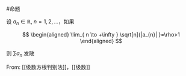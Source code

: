 #命题 

设 $a_{n}\in \mathbb{R},\;n=1,2,\dots$，如果

$$
\begin{aligned}
\lim_{ n \to +\infty } \sqrt[n]{|a_{n}|  }=\rho>1
\end{aligned}
$$

则 $\sum a_{n}$ 发散

From: [[级数方根判别法]]，[[级数]]